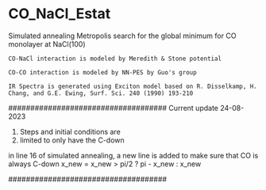 # CO_NaCl_Estat
Simulated annealing Metropolis search for the global minimum 
for CO monolayer at NaCl(100)

    CO-NaCl interaction is modeled by Meredith & Stone potential

    CO-CO interaction is modeled by NN-PES by Guo's group

    IR Spectra is generated using Exciton model based on R. Disselkamp, H. Chang, and G.E. Ewing, Surf. Sci. 240 (1990) 193-210



####################################
Current update            24-08-2023      

1. Steps and initial conditions are 
2. limited to only have the C-down  


in line 16 of simulated annealing, a new line is added to make sure that CO is always C-down
         x_new = x_new > pi/2 ?  pi - x_new : x_new  

####################################

